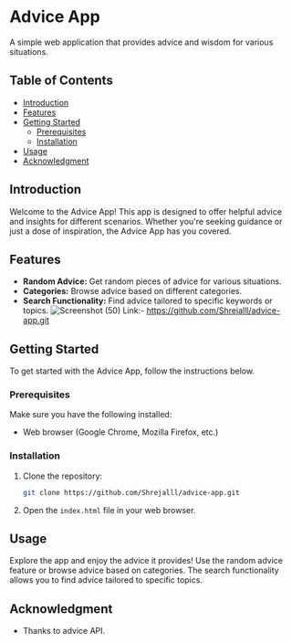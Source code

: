 # Advice App

A simple web application that provides advice and wisdom for various situations.

## Table of Contents

- [Introduction](#introduction)
- [Features](#features)
- [Getting Started](#getting-started)
  - [Prerequisites](#prerequisites)
  - [Installation](#installation)
- [Usage](#usage)
- [Acknowledgment](#acknowledgment)

## Introduction

Welcome to the Advice App! This app is designed to offer helpful advice and insights for different scenarios. Whether you're seeking guidance or just a dose of inspiration, the Advice App has you covered.

## Features

- **Random Advice:** Get random pieces of advice for various situations.
- **Categories:** Browse advice based on different categories.
- **Search Functionality:** Find advice tailored to specific keywords or topics.
![Screenshot (50)](https://github.com/Shrejalll/advice-app/assets/139336892/1142e9db-05b8-483b-b6e9-8e2c512a7a9e)
Link:- https://github.com/Shrejalll/advice-app.git
## Getting Started

To get started with the Advice App, follow the instructions below.

### Prerequisites

Make sure you have the following installed:

- Web browser (Google Chrome, Mozilla Firefox, etc.)

### Installation

1. Clone the repository:

    ```bash
    git clone https://github.com/Shrejalll/advice-app.git
    ```

2. Open the `index.html` file in your web browser.

## Usage

Explore the app and enjoy the advice it provides! Use the random advice feature or browse advice based on categories. The search functionality allows you to find advice tailored to specific topics.

## Acknowledgment

- Thanks to advice API.
